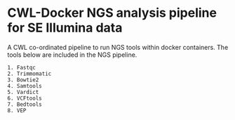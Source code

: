 <h1> CWL-Docker NGS analysis pipeline for SE Illumina data </h1>

<p>
	A CWL co-ordinated pipeline to run NGS tools within docker containers. The tools below are included in the NGS pipeline.

	1. Fastqc
	2. Trimmomatic
	3. Bowtie2
	4. Samtools
	5. Vardict
	6. VCFtools
	7. Bedtools
	8. VEP
</p>